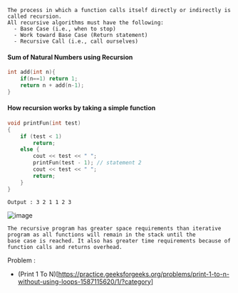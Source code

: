 ```
The process in which a function calls itself directly or indirectly is called recursion.
All recursive algorithms must have the following:
  - Base Case (i.e., when to stop)
  - Work toward Base Case (Return statement)
  - Recursive Call (i.e., call ourselves)
```
#### Sum of Natural Numbers using Recursion
```c++
int add(int n){
    if(n==1) return 1;
    return n + add(n-1);
}
```
####  How recursion works by taking a simple function
```c++
void printFun(int test)
{
    if (test < 1)
        return;
    else {
        cout << test << " ";
        printFun(test - 1); // statement 2
        cout << test << " ";
        return;
    }
}
```
```
Output : 3 2 1 1 2 3
```
![image](https://user-images.githubusercontent.com/59710234/165937627-f6d15a2b-6088-4f42-8dd7-b347a99b3b1d.png)

```
The recursive program has greater space requirements than iterative program as all functions will remain in the stack until the
base case is reached. It also has greater time requirements because of function calls and returns overhead.
```
Problem :
- (Print 1 To N)[https://practice.geeksforgeeks.org/problems/print-1-to-n-without-using-loops-1587115620/1/?category]
